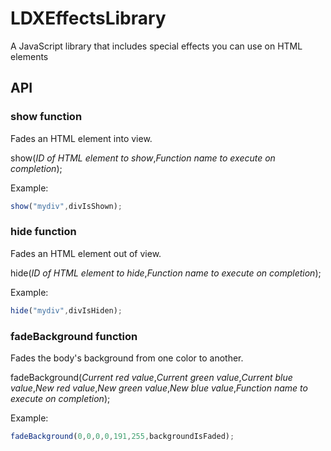 # LDXEffectsLibrary

A JavaScript library that includes special effects you can use on HTML elements

## API

### show function

Fades an HTML element into view.

show(_ID of HTML element to show_,_Function name to execute on completion_);

Example:
```javascript
show("mydiv",divIsShown);
```

### hide function

Fades an HTML element out of view.

hide(_ID of HTML element to hide_,_Function name to execute on completion_);

Example:
```javascript
hide("mydiv",divIsHiden);
```

### fadeBackground function

Fades the body's background from one color to another.

fadeBackground(_Current red value_,_Current green value_,_Current blue value_,_New red value_,_New green value_,_New blue value_,_Function name to execute on completion_);

Example:
```javascript
fadeBackground(0,0,0,0,191,255,backgroundIsFaded);
```
